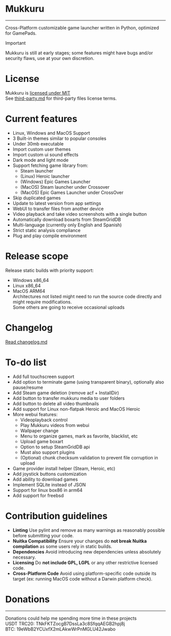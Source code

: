 # Mukkuru
-----------------
Cross-Platform customizable game launcher written in Python, optimized for GamePads.<br/>
> [!IMPORTANT]
> Mukkuru is still at early stages; some features might have bugs and/or security flaws, use at your own discretion.<br/>
# License
Mukkuru is [licensed under MIT](LICENSE)<br/>
See [third-party.md](docs/third-party.md) for third-party files license terms.<br/>

# Current features
- Linux, Windows and MacOS Support<br/>
- 3 Built-in themes similar to popular consoles<br/>
- Under 30mb executable<br/>
- Import custom user themes<br/>
- Import custom ui sound effects<br/>
- Dark mode and light mode<br/>
- Support fetching game library from:<br>
    - Steam launcher<br/>
    - (Linux) Heroic launcher<br/>
    - (Windows) Epic Games Launcher <br/>
    - (MacOS) Steam launcher under Crossover<br/>
    - (MacOS) Epic Games Launcher under CrossOver<br/>
- Skip duplicated games<br/>
- Update to latest version from app settings<br/>
- WebUI to transfer files from another device<br/>
- Video playback and take video screenshots with a single button<br/>
- Automatically download boxarts from SteamGridDB<br/>
- Multi-language (currently only English and Spanish)<br/>
- Strict static analysis compliance<br/>
- Plug and play compile environment<br/>

# Release scope
Release static builds with priority support:<br/>
- Windows x86_64<br/>
- Linux x86_64<br/>
- MacOS ARM64<br/>
Architectures not listed might need to run the source code directly and might require modifications.</br>
Some others are going to receive occasional uploads</br>

# Changelog
[Read changelog.md](docs/changelog.md)

# To-do list
- Add full touchscreen support<br/>
- Add option to terminate game (using transparent binary), optionally also pause/resume<br/> 
- Add Steam game deletion (remove acf + InstallDir) <br/>
- Add button to transfer mukkuru media to user folders<br/>
- Add button to delete all video thumbnails<br/>
- Add support for Linux non-flatpak Heroic and MacOS Heroic<br/>
- More webui features:<br/>
    - Videoplayback control<br/>
    - Play Mukkuru videos from webui<br/>
    - Wallpaper change<br/>
    - Menu to organize games, mark as favorite, blacklist, etc<br/>
    - Upload game boxart<br/>
    - Option to setup SteamGridDB api<br/>
    - Must also support plugins<br/>
    - (Optional) chunk checksum validation to prevent file corruption in upload<br/>
- Game provider install helper (Steam, Heroic, etc)<br/>
- Add joystick buttons customization<br/>
- Add ability to download games</br>
- Implement SQLite instead of JSON<br/>
- Support for linux box86 in arm64<br/>
- Add support for freebsd<br/>

# Contribution guidelines
- **Linting** Use pylint and remove as many warnings as reasonably possible before submitting your code. <br/>
- **Nuitka Compatibility** Ensure your changes do **not break Nuitka compilation** as some users rely in static builds. <br/>
- **Dependencies** Avoid introducing new dependencies unless absolutely necessary. <br/>
- **Licensing** Do **not include GPL, LGPL** or any other restrictive licensed code. <br/>
- **Cross-Platform Code** Avoid using platform-specific code outside its target (ex: running MacOS code without a Darwin platform check). <br/>

# Donations
---------------
Donations could help me spending more time in these projects<br/>
USDT TRC20: TNkFKTZocgB7DssLa3c8SfqqAEGB2hpj8j<br/>
BTC: 19eWbB2YCUxfX2mLAkwWrPnMGLU42Jwabo<br/>
